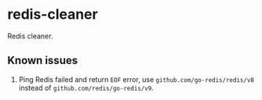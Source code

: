 # redis-cleaner

Redis cleaner.

## Known issues

1. Ping Redis failed and return `EOF` error, use `github.com/go-redis/redis/v8` instead
   of `github.com/redis/go-redis/v9`.
